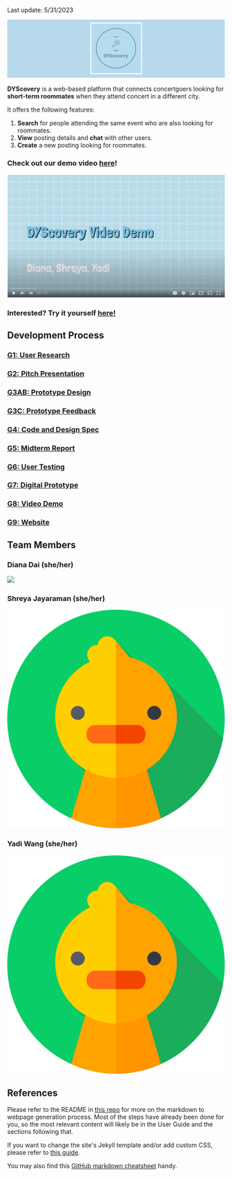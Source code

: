 Last update: 5/31/2023

![DYScovery Logo](/pics/logo_banner2.jpg)

**DYScovery** is a web-based platform that connects concertgoers looking for **short-term roommates** when they attend concert in a different city.

It offers the following features:
1. **Search** for people attending the same event who are also looking for roommates.
2. **View** posting details and **chat** with other users.
3. **Create** a new posting looking for roommates.

### Check out our demo video [here](https://youtu.be/7NzQw5uOy1Q)!

[![thumbnail](/pics/thumbnail.png)](https://youtu.be/7NzQw5uOy1Q)

### Interested? Try it yourself [here!](https://uwsocialcomputing.github.io/DYScovery-code/)

## Development Process
### [G1: User Research](G1.md)

### [G2: Pitch Presentation](https://docs.google.com/presentation/d/110TRLBD6Zd3PZm06ScLPRkPtQ_zwlZ9A07zOfFKZIRA/edit?usp=sharing)

### [G3AB: Prototype Design](G3AB.md)

### [G3C: Prototype Feedback](G3C.md)

### [G4: Code and Design Spec](G4.md)

### [G5: Midterm Report](https://docs.google.com/presentation/d/1XSkaFymjbxs-z5gjrHB9QgHjbOpRdwy4R5ZnPRssmHI/edit?usp=sharing)

### [G6: User Testing](G6.md)

### [G7: Digital Prototype](G7.md)

### [G8: Video Demo](https://youtu.be/7NzQw5uOy1Q)

### [G9: Website](https://uwsocialcomputing.github.io/DYScovery/)

## Team Members
### Diana Dai (she/her)
![](/pics/dianadai.png)

### Shreya Jayaraman (she/her)
![](/pics/default_pfp.png)

### Yadi Wang (she/her)
![](/pics/default_pfp.png)

## References

Please refer to the README in [this repo](https://github.com/nicolas-van/easy-markdown-to-github-pages) for more on the markdown to webpage generation process. Most of the steps have already been done for you, so the most relevant content will likely be in the User Guide and the sections following that. 

If you want to change the site's Jekyll template and/or add custom CSS, please refer to [this guide](https://docs.github.com/en/pages/setting-up-a-github-pages-site-with-jekyll/adding-a-theme-to-your-github-pages-site-using-jekyll).

You may also find this [GitHub markdown cheatsheet](https://www.markdownguide.org/cheat-sheet) handy.
